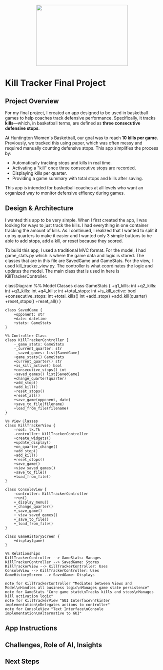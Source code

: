 <p align="center">
  <img src="https://github.com/user-attachments/assets/2085dbaf-740b-4e6f-845b-8fb5862bee64" width="300" height="200">
</p>

# Kill Tracker Final Project

## Project Overview

For my final project, I created an app designed to be used in basketball games to help coaches track defensive performance. Specifically, it tracks **kills**—which, in basketball terms, are defined as **three consecutive defensive stops**.

At Huntington Women's Basketball, our goal was to reach **10 kills per game**. Previously, we tracked this using paper, which was often messy and required manually counting defensive stops. This app simplifies the process by:

- Automatically tracking stops and kills in real time.
- Activating a "kill" once three consecutive stops are recorded.
- Displaying kills per quarter.
- Providing a game summary with total stops and kills after saving.

This app is intended for basketball coaches at all levels who want an organized way to monitor defensive effiency during games.

## Design & Architecture

I wanted this app to be very simple. When I first created the app, I was looking for ways to just track the kills. I had everything in one container tracking the amount of kills. As I continued, I realized that I wanted to split it up by quarters to make it easier and I wanted only 3 simple buttons to be able to add stops, add a kill, or reset because they scored. 

To build this app, I used a traditional MVC format. For the model, I had game_stats.py which is where the game data and logic is stored. The classes that are in this file are SavedGame and GameStats. For the view, I used kill_tracker_view.py. The controller is what coordinates the logic and updates the model. The main class that is used in here is KillTrackerController. 


classDiagram
    %% Model Classes
    class GameStats {
        +q1_kills: int
        +q2_kills: int
        +q3_kills: int
        +q4_kills: int
        +total_stops: int
        +is_kill_active: bool
        +consecutive_stops: int
        +total_kills() int
        +add_stop()
        +add_kill(quarter)
        +reset_stops()
        +reset_all()
    }

    class SavedGame {
        +opponent: str
        +date: datetime
        +stats: GameStats
    }

    %% Controller Class
    class KillTrackerController {
        -_game_stats: GameStats
        -_current_quarter: str
        -_saved_games: list[SavedGame]
        +game_stats() GameStats
        +current_quarter() str
        +is_kill_active() bool
        +consecutive_stops() int
        +saved_games() list[SavedGame]
        +change_quarter(quarter)
        +add_stop()
        +add_kill()
        +reset_stops()
        +reset_all()
        +save_game(opponent, date)
        +save_to_file(filename)
        +load_from_file(filename)
    }

    %% View Classes
    class KillTrackerView {
        -root: tk.Tk
        -controller: KillTrackerController
        +create_widgets()
        +update_display()
        +on_quarter_change()
        +add_stop()
        +add_kill()
        +reset_stops()
        +save_game()
        +view_saved_games()
        +save_to_file()
        +load_from_file()
    }

    class ConsoleView {
        -controller: KillTrackerController
        +run()
        +_display_menu()
        +_change_quarter()
        +_save_game()
        +_view_saved_games()
        +_save_to_file()
        +_load_from_file()
    }

    class GameHistoryScreen {
        +display(game)
    }

    %% Relationships
    KillTrackerController --> GameStats: Manages
    KillTrackerController --> SavedGame: Stores
    KillTrackerView --> KillTrackerController: Uses
    ConsoleView --> KillTrackerController: Uses
    GameHistoryScreen --> SavedGame: Displays

    note for KillTrackerController "Mediates between Views and Model\nHandles all business logic\nManages game state persistence"
    note for GameStats "Core game state\nTracks kills and stops\nManages kill activation logic"
    note for KillTrackerView "GUI Interface\nTkinter implementation\nDelegates actions to controller"
    note for ConsoleView "Text Interface\nConsole implementation\nAlternative to GUI"
## App Instructions 


## Challenges, Role of AI, Insights 

## Next Steps 




  



